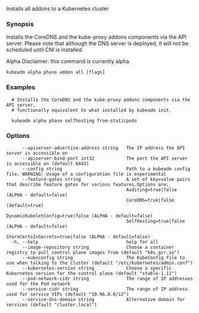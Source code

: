 
Installs all addons to a Kubernetes cluster

### Synopsis

Installs the CoreDNS and the kube-proxy addons components via the API server. Please note that although the DNS server is deployed, it will not be scheduled until CNI is installed. 

Alpha Disclaimer: this command is currently alpha.

```
kubeadm alpha phase addon all [flags]
```

### Examples

```
  # Installs the CoreDNS and the kube-proxy addons components via the API server,
  # functionally equivalent to what installed by kubeadm init.
  
  kubeadm alpha phase selfhosting from-staticpods
```

### Options

```
      --apiserver-advertise-address string   The IP address the API server is accessible on
      --apiserver-bind-port int32            The port the API server is accessible on (default 6443)
      --config string                        Path to a kubeadm config file. WARNING: Usage of a configuration file is experimental
      --feature-gates string                 A set of key=value pairs that describe feature gates for various features.Options are:
                                             Auditing=true|false (ALPHA - default=false)
                                             CoreDNS=true|false (default=true)
                                             DynamicKubeletConfig=true|false (ALPHA - default=false)
                                             SelfHosting=true|false (ALPHA - default=false)
                                             StoreCertsInSecrets=true|false (ALPHA - default=false)
  -h, --help                                 help for all
      --image-repository string              Choose a container registry to pull control plane images from (default "k8s.gcr.io")
      --kubeconfig string                    The KubeConfig file to use when talking to the cluster (default "/etc/kubernetes/admin.conf")
      --kubernetes-version string            Choose a specific Kubernetes version for the control plane (default "stable-1.11")
      --pod-network-cidr string              The range of IP addresses used for the Pod network
      --service-cidr string                  The range of IP address used for service VIPs (default "10.96.0.0/12")
      --service-dns-domain string            Alternative domain for services (default "cluster.local")
```

